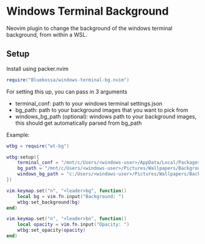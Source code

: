 # Windows Terminal Background

Neovim plugin to change the background of the windows terminal background, from within a WSL.

## Setup

Install using packer.nvim
```lua
require("Bluekossa/windows-terminal-bg.nvim")
```

For setting this up, you can pass in 3 arguments
- terminal_conf: path to your windows terminal settings.json
- bg_path: path to your background images that you want to pick from
- windows_bg_path (optional): windows path to your background images, this should get automatically parsed from bg_path

Example:
```lua
wtbg = require("wt-bg")

wtbg:setup({
    terminal_conf = "/mnt/c/Users/<windows-user>/AppData/Local/Packages/Microsoft.WindowsTerminal_8wekyb3d8bbwe/LocalState/settings.json",
    bg_path = "/mnt/c/Users/<windows-user>/Pictures/Wallpapers/Backgrounds/",
    windows_bg_path = "c:/Users/<windows-user>/Pictures/Wallpapers/Backgrounds/",
})

vim.keymap.set("n", "<leader>bg", function()
    local bg = vim.fn.input("Background: ")
    wtbg:set_background(bg)
end)

vim.keymap.set("n", "<leader>bo", function()
    local opacity = vim.fn.input("Opacity: ")
    wtbg:set_opacity(opacity)
end)
```
